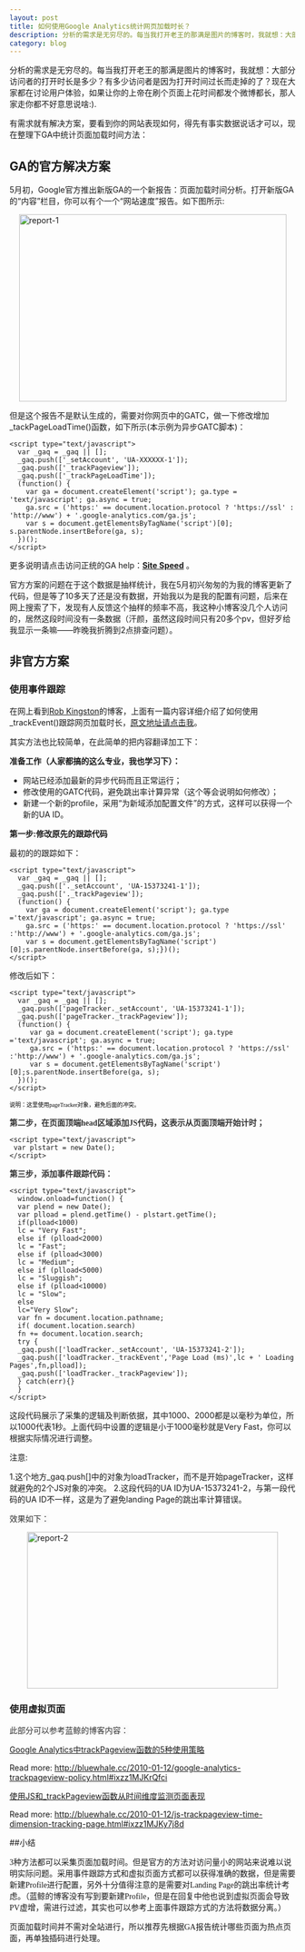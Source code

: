 ```yaml
---
layout: post
title: 如何使用Google Analytics统计网页加载时长？
description: 分析的需求是无穷尽的。每当我打开老王的那满是图片的博客时，我就想：大部分访问者的打开时长是多少？有多少访问者是因为打开时间过长而走掉的了？现在大家都在讨论用户体验，如果让你的上帝在刷个页面上花时间都发个微博都长，那人家走你都不好意思说啥:).
category: blog
---
```


分析的需求是无穷尽的。每当我打开老王的那满是图片的博客时，我就想：大部分访问者的打开时长是多少？有多少访问者是因为打开时间过长而走掉的了？现在大家都在讨论用户体验，如果让你的上帝在刷个页面上花时间都发个微博都长，那人家走你都不好意思说啥:).

有需求就有解决方案，要看到你的网站表现如何，得先有事实数据说话才可以，现在整理下GA中统计页面加载时间方法：

## GA的官方解决方案

5月初，Google官方推出新版GA的一个新报告：页面加载时间分析。打开新版GA的“内容”栏目，你可以有个一个“网站速度”报告。如下图所示:

[<img style="display: block; float: none; margin-left: auto; margin-right: auto; border-width: 0px;" title="report-1" src="http://itweb.me/wp-content/uploads/2011/05/report1_thumb.png" border="0" alt="report-1" width="471" height="330" />][1]

但是这个报告不是默认生成的，需要对你网页中的GATC，做一下修改增加_tackPageLoadTime()函数，如下所示(本示例为异步GATC脚本)：


    <script type="text/javascript">
      var _gaq = _gaq || [];
      _gaq.push(['_setAccount', 'UA-XXXXXX-1']);
      _gaq.push(['_trackPageview']);
      _gaq.push(['_trackPageLoadTime']);
      (function() {
        var ga = document.createElement('script'); ga.type = 'text/javascript'; ga.async = true;
        ga.src = ('https:' == document.location.protocol ? 'https://ssl' : 'http://www') + '.google-analytics.com/ga.js';
        var s = document.getElementsByTagName('script')[0]; s.parentNode.insertBefore(ga, s);
      })();
    </script>

更多说明请点击访问正统的GA help：<a href="http://www.google.com/support/analyticshelp/bin/answer.py?hl=en&answer=1205784&topic=1120718&utm_source=gablog&utm_medium=blog&utm_campaign=newga-blog&utm_content=sitespeed" target="_blank"><strong>Site Speed</strong></a> 。

官方方案的问题在于这个数据是抽样统计，我在5月初兴匆匆的为我的博客更新了代码，但是等了10多天了还是没有数据，开始我以为是我的配置有问题，后来在网上搜索了下，发现有人反馈这个抽样的频率不高，我这种小博客没几个人访问的，居然这段时间没有一条数据（汗颜，虽然这段时间只有20多个pv，但好歹给我显示一条嘛——昨晚我折腾到2点排查问题）。

## 非官方方案

### 使用事件跟踪

在网上看到<a href="http://www.optimisationbeacon.com/" target="_blank">Rob Kingston</a>的博客，上面有一篇内容详细介绍了如何使用_trackEvent()跟踪网页加载时长，<a href="http://www.optimisationbeacon.com/analytics/track-page-load-times-with-google-analytics-asynchronous-script/?utm_source=feedburner&utm_medium=feed&utm_campaign=Feed%3A+OptimisationBeacon+%28Optimisation+Beacon%29" target="_blank">原文地址请点击我</a>。

其实方法也比较简单，在此简单的把内容翻译加工下：

**准备工作（人家都搞的这么专业，我也学习下）：**

*   网站已经添加最新的异步代码而且正常运行；
*   修改使用的GATC代码，避免跳出率计算异常（这个等会说明如何修改）；
*   新建一个新的profile，采用“为新域添加配置文件”的方式，这样可以获得一个新的UA ID。


**第一步:修改原先的跟踪代码**

最初的的跟踪如下：

    <script type="text/javascript">
      var _gaq = _gaq || [];
      _gaq.push(['._setAccount', 'UA-15373241-1']);
      _gaq.push(['._trackPageview']);
      (function() {
        var ga = document.createElement('script'); ga.type ='text/javascript'; ga.async = true;
        ga.src = ('https:' == document.location.protocol ? 'https://ssl' :'http://www') + '.google-analytics.com/ga.js';
        var s = document.getElementsByTagName('script')[0];s.parentNode.insertBefore(ga, s);})();
    </script>

修改后如下：

    <script type="text/javascript">
      var _gaq = _gaq || [];
      _gaq.push(['pageTracker._setAccount', 'UA-15373241-1']);
      _gaq.push(['pageTracker._trackPageview']); 
      (function() {
         var ga = document.createElement('script'); ga.type ='text/javascript'; ga.async = true;
         ga.src = ('https:' == document.location.protocol ? 'https://ssl' :'http://www') + '.google-analytics.com/ga.js';
         var s = document.getElementsByTagName('script')[0];s.parentNode.insertBefore(ga, s);
      })();
    </script>
<span style="color: #000000; font-family: Consolas; font-size: x-small;">说明：这里使用pageTracker对象，避免后面的冲突。</span>

**<span style="color: #333333; font-family: Consolas;">第二步，在页面顶端head区域添加JS代码，这表示从页面顶端开始计时；</span>**

    <script type="text/javascript">
     var plstart = new Date();
    </script>

**<span style="color: #333333; font-family: Consolas;">第三步，添加事件跟踪代码：</span>**

    <script type="text/javascript">
      window.onload=function() {
      var plend = new Date();
      var plload = plend.getTime() - plstart.getTime();
      if(plload<1000)
      lc = "Very Fast";
      else if (plload<2000)
      lc = "Fast";
      else if (plload<3000)
      lc = "Medium";
      else if (plload<5000)
      lc = "Sluggish";
      else if (plload<10000)
      lc = "Slow";
      else
      lc="Very Slow";
      var fn = document.location.pathname;
      if( document.location.search)
      fn += document.location.search;
      try {
      _gaq.push(['loadTracker._setAccount', 'UA-15373241-2']);
      _gaq.push(['loadTracker._trackEvent','Page Load (ms)',lc + ' Loading Pages',fn,plload]);
      _gaq.push(['loadTracker._trackPageview']);
      } catch(err){}
      }
    </script>


这段代码展示了采集的逻辑及判断依据，其中1000、2000都是以毫秒为单位，所以1000代表1秒。上面代码中设置的逻辑是小于1000毫秒就是Very Fast，你可以根据实际情况进行调整。

注意:

1.这个地方_gaq.push[]中的对象为loadTracker，而不是开始pageTracker，这样就避免的2个JS对象的冲突。
2.这段代码的UA ID为UA-15373241-2，与第一段代码的UA ID不一样，这是为了避免landing Page的跳出率计算错误。

<span style="background-color: #fafafa; color: #333333;">效果如下：</span>

[<img style="display: block; float: none; margin-left: auto; margin-right: auto; border-width: 0px;" title="report-2" src="http://itweb.me/wp-content/uploads/2011/05/report2_thumb.png" border="0" alt="report-2" width="442" height="276" />][2]

### 使用虚拟页面

<span style="background-color: #fafafa; color: #333333;">此部分可以参考蓝鲸的博客内容：</span>

[Google Analytics中trackPageview函数的5种使用策略][3]
 
Read more: <http://bluewhale.cc/2010-01-12/google-analytics-trackpageview-policy.html#ixzz1MJKrQfci>
 
[使用JS和_trackPageview函数从时间维度监测页面表现][4]
 
Read more: <http://bluewhale.cc/2010-01-12/js-trackpageview-time-dimension-tracking-page.html#ixzz1MJKy7j8d>

##小结

<span style="font-family: 宋体;"> 3种方法都可以采集页面加载时间。但是官方的方法对访问量小的网站来说难以说明实际问题。采用事件跟踪方式和虚拟页面方式都可以获得准确的数据，但是需要新建Profile进行配置，另外十分值得注意的是需要对Landing Page的跳出率统计考虑。（蓝鲸的博客没有写到要新建Profile，但是在回复中他也说到虚拟页面会导致PV虚增，需进行过滤，其实也可以参考上面事件跟踪方式的方法将数据分离。）</span>

<span style="font-family: 宋体;"> 页面加载时间并不需对全站进行，所以推荐先根据GA报告统计哪些页面为热点页面，再单独插码进行处理。</span>

 [1]: http://itweb.me/wp-content/uploads/2011/05/report1.png
 [2]: http://itweb.me/wp-content/uploads/2011/05/report2.png
 [3]: http://bluewhale.cc/2010-01-12/google-analytics-trackpageview-policy.html
 [4]: http://bluewhale.cc/2010-01-12/js-trackpageview-time-dimension-tracking-page.html
